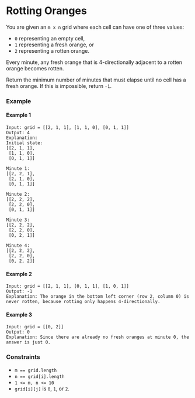 # Rotting Oranges

You are given an `m x n` grid where each cell can have one of three values:

- `0` representing an empty cell,
- `1` representing a fresh orange, or
- `2` representing a rotten orange.

Every minute, any fresh orange that is 4-directionally adjacent to a rotten orange becomes rotten.

Return the minimum number of minutes that must elapse until no cell has a fresh orange. If this is impossible, return `-1`.

### Example

#### Example 1
```
Input: grid = [[2, 1, 1], [1, 1, 0], [0, 1, 1]]
Output: 4
Explanation: 
Initial state:
[[2, 1, 1], 
 [1, 1, 0], 
 [0, 1, 1]]

Minute 1:
[[2, 2, 1], 
 [2, 1, 0], 
 [0, 1, 1]]

Minute 2:
[[2, 2, 2], 
 [2, 2, 0], 
 [0, 1, 1]]

Minute 3:
[[2, 2, 2], 
 [2, 2, 0], 
 [0, 2, 1]]

Minute 4:
[[2, 2, 2], 
 [2, 2, 0], 
 [0, 2, 2]]
```

#### Example 2
```
Input: grid = [[2, 1, 1], [0, 1, 1], [1, 0, 1]]
Output: -1
Explanation: The orange in the bottom left corner (row 2, column 0) is never rotten, because rotting only happens 4-directionally.
```

#### Example 3
```
Input: grid = [[0, 2]]
Output: 0
Explanation: Since there are already no fresh oranges at minute 0, the answer is just 0.
```

### Constraints

- `m == grid.length`
- `n == grid[i].length`
- `1 <= m, n <= 10`
- `grid[i][j]` is `0`, `1`, or `2`.